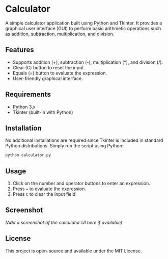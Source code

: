 # Calculator

A simple calculator application built using Python and Tkinter. It provides a graphical user interface (GUI) to perform basic arithmetic operations such as addition, subtraction, multiplication, and division.

## Features
- Supports addition (+), subtraction (-), multiplication (*), and division (/).
- Clear (C) button to reset the input.
- Equals (=) button to evaluate the expression.
- User-friendly graphical interface.

## Requirements
- Python 3.x
- Tkinter (built-in with Python)

## Installation
No additional installations are required since Tkinter is included in standard Python distributions. Simply run the script using Python:

```bash
python calculator.py
```

## Usage
1. Click on the number and operator buttons to enter an expression.
2. Press `=` to evaluate the expression.
3. Press `C` to clear the input field.

## Screenshot
*(Add a screenshot of the calculator UI here if available)*

## License
This project is open-source and available under the MIT License.

